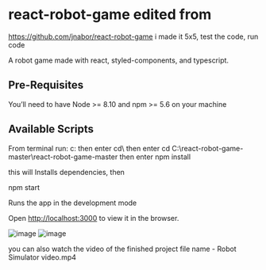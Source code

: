 # react-robot-game edited from 
https://github.com/jnabor/react-robot-game 
i made it 5x5, test the code, run code

A robot game made with react, styled-components, and typescript.

## Pre-Requisites

You’ll need to have Node >= 8.10 and npm >= 5.6 on your machine

## Available Scripts


From terminal run:
c: then enter
cd\ then enter
cd C:\react-robot-game-master\react-robot-game-master then enter
npm install

this will Installs dependencies, then

npm start

Runs the app in the development mode

Open [http://localhost:3000](http://localhost:3000) to view it in the browser.

![image](https://user-images.githubusercontent.com/54736552/199971335-2ddaecb6-321e-44ee-a1e0-07841bb8924c.png)
![image](https://user-images.githubusercontent.com/54736552/199971496-2e82d35c-55bc-4088-a9a5-046c49a28d5c.png)

you can also watch the video of the finished project file name - Robot Simulator video.mp4
